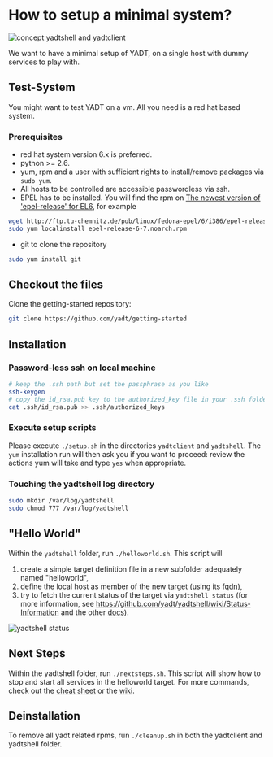 # How to setup a minimal system?

![concept yadtshell and yadtclient](https://github.com/downloads/yadt/yadtshell/yadtshell_to_yadtclient.png)

We want to have a minimal setup of YADT, on a single host with dummy services to play with.

## Test-System
You might want to test YADT on a vm. All you need is a red hat based system.

### Prerequisites
* red hat system version 6.x is preferred.
* python >= 2.6.
* yum, rpm and a user with sufficient rights to install/remove packages via `sudo yum`.
* All hosts to be controlled are accessible passwordless via ssh.
* EPEL has to be installed. You will find the rpm on [The newest version of 'epel-release' for EL6](http://download.fedoraproject.org/pub/epel/6/i386/repoview/epel-release.html), for example

```bash
wget http://ftp.tu-chemnitz.de/pub/linux/fedora-epel/6/i386/epel-release-6-7.noarch.rpm
sudo yum localinstall epel-release-6-7.noarch.rpm
```

* git to clone the repository

```bash
sudo yum install git
```

## Checkout the files

Clone the getting-started repository:

```bash
git clone https://github.com/yadt/getting-started
```

## Installation

### Password-less ssh on local machine
```bash
# keep the .ssh path but set the passphrase as you like
ssh-keygen
# copy the id_rsa.pub key to the authorized_key file in your .ssh folder (home directory)
cat .ssh/id_rsa.pub >> .ssh/authorized_keys
```

### Execute setup scripts

Please execute `./setup.sh` in the directories `yadtclient` and `yadtshell`.
The `yum` installation run will then ask you if you want to proceed:
review the actions yum will take and type `yes` when appropriate.

### Touching the yadtshell log directory

```bash
sudo mkdir /var/log/yadtshell
sudo chmod 777 /var/log/yadtshell
```

## "Hello World"

Within the `yadtshell` folder, run `./helloworld.sh`.
This script will

1. create a simple target definition file in a new subfolder adequately named "helloworld",
2. define the local host as member of the new target (using its [fqdn](http://en.wikipedia.org/wiki/Fully_qualified_domain_name)), 
3. try to fetch the current status of the target via `yadtshell status` (for more information, see
https://github.com/yadt/yadtshell/wiki/Status-Information and the other [docs](https://github.com/yadt/yadtshell/wiki)).

![yadtshell status](https://github.com/downloads/yadt/yadtshell/yadtshell_status.png)



## Next Steps
Within the yadtshell folder, run `./nextsteps.sh`.
This script will show how to stop and start all services in the helloworld target.
For more commands, check out the [cheat sheet](https://github.com/yadt/cheatsheet/downloads) or the [wiki](https://github.com/yadt/yadtshell/wiki).

## Deinstallation
To remove all yadt related rpms, run `./cleanup.sh` in both the yadtclient and yadtshell folder.